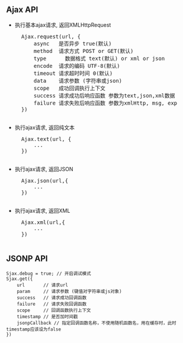 ## Ajax API

+ 执行基本ajax请求, 返回XMLHttpRequest
	<pre>
	Ajax.request(url, {
		async   是否异步 true(默认)
		method  请求方式 POST or GET(默认)
		type	  数据格式 text(默认) or xml or json
		encode  请求的编码 UTF-8(默认)
		timeout 请求超时时间 0(默认)
		data	请求参数 (字符串或json)
		scope   成功回调执行上下文
		success 请求成功后响应函数 参数为text,json,xml数据
		failure 请求失败后响应函数 参数为xmlHttp, msg, exp
	})
	</pre>
	
+ 执行ajax请求, 返回纯文本
	<pre>
	Ajax.text(url, {
		...
	})
	</pre>
	
+ 执行ajax请求, 返回JSON
	<pre>
	Ajax.json(url,{
		...
	})
	</pre>
	
+ 执行ajax请求, 返回XML
	<pre>
	Ajax.xml(url,{
		...
	})
	</pre>
	
## JSONP API
	Sjax.debug = true; // 开启调试模式
	Sjax.get({
		url	      // 请求url 
		param	  // 请求参数 (键值对字符串或js对象)
		success   // 请求成功回调函数
		failure   // 请求失败回调函数
		scope	  // 回调函数执行上下文
		timestamp // 是否加时间戳
		jsonpCallback // 指定回调函数名称，不使用随机函数名，用在缓存时，此时timestamp应该设为false
	})
